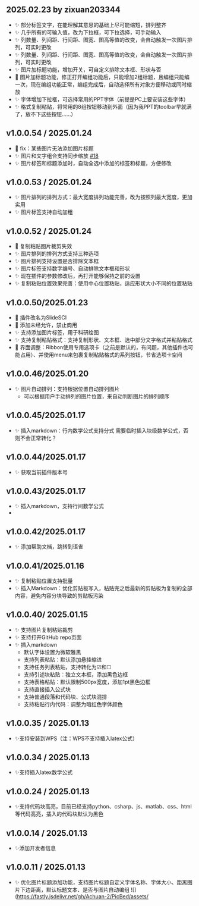 ## 2025.02.23 by zixuan203344
- ✨ 部分标签文字，在能理解其意思的基础上尽可能缩短，排列整齐
- ✨ 几乎所有的可输入值，改为下拉框，可下拉选择，可手动输入
- ✨ 列数量、列间距、行间距、图宽、图高等值的改变，会自动触发一次图片排列，可实时更改
- ✨ 列数量、列间距、行间距、图宽、图高等值的改变，会自动触发一次图片排列，可实时更改
- ✨ 图片加标题功能，增加开关，可自定义排除文本框、形状与否
- 🐛 图片加标题功能，修正打开编组功能后，只能增加2组标题，且编组只能编一次，现在编组功能正常，编组完成后，自动选择所有对象方便移动或同时缩放
- ✨ 字体增加下拉框，可选择常用的PPT字体（前提是PC上要安装这些字体）
- ✨ 格式复制粘贴，将常用的8组按钮移动到外面（因为我PPT的toolbar早就满了，放不下这些按钮……）

## v1.0.0.54 / 2025.01.24
- 🐛 fix：某些图片无法添加图片标题
- ✨ 图片和文字组合支持同步缩放 [#18](https://github.com/Achuan-2/my_ppt_plugin/issues/18)
- ✨ 图片标签和标题添加时，自动全选中添加的标签和标题，方便修改

## v1.0.0.53 / 2025.01.24

- ✨ 图片排列的排列方式：最大宽度排列功能完善，改为按照列最大宽度，更加实用
- ✨ 图片标签支持自动加粗

## v1.0.0.52 / 2025.01.24

- 🐛 复制粘贴图片裁剪失效
- ✨ 图片排列的排列方式支持三种选项
- ✨ 图片排列支持设置是否排除文本框
- ✨ 图片标签支持数字编号、自动排除文本框和形状
- ✨ 现在插件的参数修改后，再打开能够保持之前的设置
- ✨ 复制粘贴位置效果完善：使用中心位置粘贴，适应形状大小不同的位置粘贴


## v1.0.0.50/2025.01.23

- 🎨 插件改名为SlideSCI
- 📝 添加未经允许，禁止商用
- ✨ 支持添加图片标签，用于科研绘图
- ✨ 支持复制粘贴格式：支持复制形状、文本框、选中部分文字格式并粘贴格式
- 💄 界面调整：Ribbon使用专用选项卡（之前是默认的，有问题，其他插件也可能占用）、并使用menu来包裹复制粘贴格式的系列按钮，节省选项卡空间

## v1.0.0.46/2025.01.20

- ✨ 图片自动排列：支持根据位置自动排列图片
  - 可以根据用户手动排列的图片位置，来自动判断图片的排列顺序

## v1.0.0.45/2025.01.17

- ✨ 插入markdown：行内数学公式支持分式
    需要临时插入块级数学公式，否则不会正常转化？

## v1.0.0.44/2025.01.17

- ✨ 获取当前插件版本号


## v1.0.0.43/2025.01.17

- ✨ 插入markdown，支持行间数学公式
- 

## v1.0.0.42/2025.01.17

- ✨ 添加帮助文档，跳转到语雀

## v1.0.0.41/2025.01.16
- ✨ 复制粘贴位置支持批量
- ✨ 插入Markdown：优化剪贴板写入，粘贴完之后最新的剪贴板为复制的全部内容，避免内容分块导致的剪贴板污染



## v1.0.0.40/ 2025.01.15
- ✨ 支持图片复制粘贴裁剪
- ✨ 支持打开GitHub repo页面
- ✨ 插入markdown
  - 默认字体设置为微软雅黑
  - 支持列表粘贴：默认添加悬挂缩进
  - 支持任务列表粘贴，支持转化为☑和☐
  - 支持引述块粘贴：独立文本框，添加黑色边框
  - 支持表格粘贴：默认限制500px宽度，添加1pt黑色边框
  - 支持直接插入公式块
  - 支持普通段落和代码块、公式块混排
  - 支持粘贴行内代码：调整为暗红色字体颜色


## v1.0.0.35 / 2025.01.13
- ✨支持安装到WPS（注：WPS不支持插入latex公式）

## v1.0.0.34 / 2025.01.13
- ✨支持插入latex数学公式

## v1.0.0.24 / 2025.01.13
- ✨支持代码块高亮，目前已经支持python、csharp、js、matlab、css、html等代码高亮，插入的代码块默认为黑色

##  v1.0.0.14 / 2025.01.13
- ✨添加开发者信息

## v1.0.0.11 / 2025.01.13

- ✨ 优化图片标题添加功能，支持图片标题自定义字体名称、字体大小、距离图片下边距离，默认标题文本、是否与图片自动编组
   ![](https://fastly.jsdelivr.net/gh/Achuan-2/PicBed/assets/